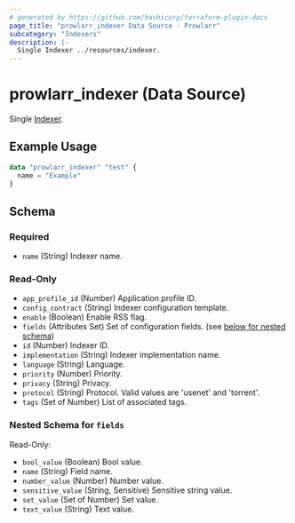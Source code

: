 ```yaml
---
# generated by https://github.com/hashicorp/terraform-plugin-docs
page_title: "prowlarr_indexer Data Source - Prowlarr"
subcategory: "Indexers"
description: |-
  Single Indexer ../resources/indexer.
---
```


# prowlarr_indexer (Data Source)

<!-- subcategory:Indexers -->
Single [Indexer](../resources/indexer).

## Example Usage

```terraform
data "prowlarr_indexer" "test" {
  name = "Example"
}
```

<!-- schema generated by tfplugindocs -->
## Schema

### Required

- `name` (String) Indexer name.

### Read-Only

- `app_profile_id` (Number) Application profile ID.
- `config_contract` (String) Indexer configuration template.
- `enable` (Boolean) Enable RSS flag.
- `fields` (Attributes Set) Set of configuration fields. (see [below for nested schema](#nestedatt--fields))
- `id` (Number) Indexer ID.
- `implementation` (String) Indexer implementation name.
- `language` (String) Language.
- `priority` (Number) Priority.
- `privacy` (String) Privacy.
- `protocol` (String) Protocol. Valid values are 'usenet' and 'torrent'.
- `tags` (Set of Number) List of associated tags.

<a id="nestedatt--fields"></a>
### Nested Schema for `fields`

Read-Only:

- `bool_value` (Boolean) Bool value.
- `name` (String) Field name.
- `number_value` (Number) Number value.
- `sensitive_value` (String, Sensitive) Sensitive string value.
- `set_value` (Set of Number) Set value.
- `text_value` (String) Text value.
